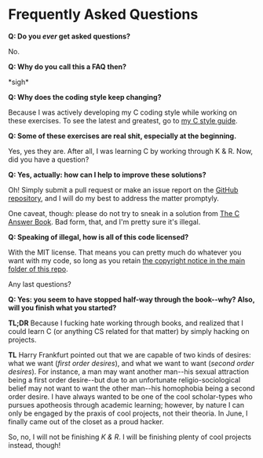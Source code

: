 Frequently Asked Questions
==========================

__Q: Do you *ever* get asked questions?__

No.

__Q: Why do you call this a FAQ then?__

\*sigh\*

__Q: Why does the coding style keep changing?__

Because I was actively developing my C coding style while working on these exercises. To see the latest and greatest, go to [my C style guide](https://github.com/DeadDork/style_guides/blob/master/C/C_style-guide.mkd).

__Q: Some of these exercises are real shit, especially at the beginning.__

Yes, yes they are. After all, I was learning C by working through K & R. Now, did you have a question?

__Q: Yes, actually: how can I help to improve these solutions?__

Oh! Simply submit a pull request or make an issue report on the [GitHub repository](https://github.com/DeadDork/learning_c), and I will do my best to address the matter promptyly.

One caveat, though: please do not try to sneak in a solution from [The C Answer Book](http://www.amazon.com/The-Answer-Book-Solutions-Programming/dp/0131096532/ref=sr_1_1?ie=UTF8&qid=1369126314&sr=8-1&keywords=c+programming+answer+book). Bad form, that, and I'm pretty sure it's illegal.

__Q: Speaking of illegal, how is all of this code licensed?__

With the MIT license. That means you can pretty much do whatever you want with my code, so long as you retain [the copyright notice in the main folder of this repo](https://github.com/DeadDork/learning_c/blob/master/MIT.license).

Any last questions?

__Q: Yes: you seem to have stopped half-way through the book--why? Also, will you finish what you started?__

__TL;DR__ Because I fucking hate working through books, and realized that I could learn C (or anything CS related for that matter) by simply hacking on projects.

__TL__ Harry Frankfurt pointed out that we are capable of two kinds of desires: what we want (_first order desires_), and what we want to want (_second order desires_). For instance, a man may want another man--his sexual attraction being a first order desire--but due to an unfortunate religio-sociological belief may not want to want the other man--his homophobia being a second order desire. I have always wanted to be one of the cool scholar-types who pursues apotheosis through academic learning; however, by nature I can only be engaged by the praxis of cool projects, not their theoria. In June, I finally came out of the closet as a proud hacker.

So, no, I will not be finishing *K & R*. I will be finishing plenty of cool projects instead, though!
